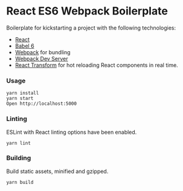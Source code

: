 # React ES6 Webpack Boilerplate

Boilerplate for kickstarting a project with the following technologies:
* [React](https://github.com/facebook/react)
* [Babel 6](http://babeljs.io)
* [Webpack](http://webpack.github.io) for bundling
* [Webpack Dev Server](http://webpack.github.io/docs/webpack-dev-server.html)
* [React Transform](https://github.com/gaearon/react-transform-hmr) for hot reloading React components in real time.


### Usage

```
yarn install
yarn start
Open http://localhost:5000
```

### Linting

ESLint with React linting options have been enabled.

```
yarn lint
```

### Building

Build static assets, minified and gzipped.

```
yarn build
```

